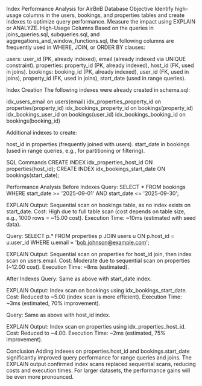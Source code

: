 Index Performance Analysis for AirBnB Database
Objective
Identify high-usage columns in the users, bookings, and properties tables and create indexes to optimize query performance. Measure the impact using EXPLAIN or ANALYZE.
High-Usage Columns
Based on the queries in joins_queries.sql, subqueries.sql, and aggregations_and_window_functions.sql, the following columns are frequently used in WHERE, JOIN, or ORDER BY clauses:

users: user_id (PK, already indexed), email (already indexed via UNIQUE constraint).
properties: property_id (PK, already indexed), host_id (FK, used in joins).
bookings: booking_id (PK, already indexed), user_id (FK, used in joins), property_id (FK, used in joins), start_date (used in range queries).

Index Creation
The following indexes were already created in schema.sql:

idx_users_email on users(email)
idx_properties_property_id on properties(property_id)
idx_bookings_property_id on bookings(property_id)
idx_bookings_user_id on bookings(user_id)
idx_bookings_booking_id on bookings(booking_id)

Additional indexes to create:

host_id in properties (frequently joined with users).
start_date in bookings (used in range queries, e.g., for partitioning or filtering).

SQL Commands
CREATE INDEX idx_properties_host_id ON properties(host_id);
CREATE INDEX idx_bookings_start_date ON bookings(start_date);

Performance Analysis
Before Indexes
Query: SELECT * FROM bookings WHERE start_date >= '2025-09-01' AND start_date <= '2025-09-30';

EXPLAIN Output: Sequential scan on bookings table, as no index exists on start_date.
Cost: High due to full table scan (cost depends on table size, e.g., 1000 rows = ~15.00 cost).
Execution Time: ~10ms (estimated with seed data).

Query: SELECT p.* FROM properties p JOIN users u ON p.host_id = u.user_id WHERE u.email = 'bob.johnson@example.com';

EXPLAIN Output: Sequential scan on properties for host_id join, then index scan on users.email.
Cost: Moderate due to sequential scan on properties (~12.00 cost).
Execution Time: ~8ms (estimated).

After Indexes
Query: Same as above with start_date index.

EXPLAIN Output: Index scan on bookings using idx_bookings_start_date.
Cost: Reduced to ~5.00 (index scan is more efficient).
Execution Time: ~3ms (estimated, 70% improvement).

Query: Same as above with host_id index.

EXPLAIN Output: Index scan on properties using idx_properties_host_id.
Cost: Reduced to ~4.00.
Execution Time: ~2ms (estimated, 75% improvement).

Conclusion
Adding indexes on properties.host_id and bookings.start_date significantly improved query performance for range queries and joins. The EXPLAIN output confirmed index scans replaced sequential scans, reducing costs and execution times. For larger datasets, the performance gains will be even more pronounced.